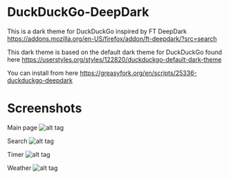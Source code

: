 # DuckDuckGo-DeepDark
This is a dark theme for DuckDuckGo inspired by FT DeepDark https://addons.mozilla.org/en-US/firefox/addon/ft-deepdark/?src=search

This dark theme is based on the default dark theme for DuckDuckGo found here https://userstyles.org/styles/122820/duckduckgo-default-dark-theme

You can install from here https://greasyfork.org/en/scripts/25336-duckduckgo-deepdark

# Screenshots
Main page
![alt tag](https://i.imgur.com/8uvuxyp.png)

Search
![alt tag](https://i.imgur.com/K36Quq8.png)

Timer
![alt tag](https://i.imgur.com/0B09jac.png)

Weather
![alt tag](https://i.imgur.com/7dzMsdw.png)
